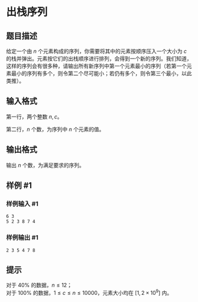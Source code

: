 # 出栈序列

## 题目描述

给定一个由 $n$ 个元素构成的序列，你需要将其中的元素按顺序压入一个大小为 $c$ 的栈并弹出。元素按它们的出栈顺序进行排列，会得到一个新的序列。我们知道，这样的序列会有很多种，请输出所有新序列中第一个元素最小的序列（若第一个元素最小的序列有多个，则令第二个尽可能小；若仍有多个，则令第三个最小，以此类推）。


## 输入格式

第一行，两个整数 $n, c$。

第二行，$n$ 个数，为序列中 $n$ 个元素的值。


## 输出格式

输出 $n$ 个数，为满足要求的序列。


## 样例 #1

### 样例输入 #1
```
6 3
5 2 3 8 7 4
```

### 样例输出 #1

```
2 3 5 4 7 8
```

## 提示

对于 $40 \%$ 的数据，$n \le 12$；  
对于 $100 \%$ 的数据，$1 \le c \le n \le 10000$，元素大小均在 $[1, 2 \times {10}^9]$ 内。

